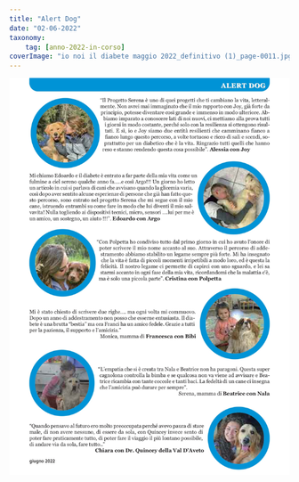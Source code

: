```yaml
---
title: "Alert Dog"
date: "02-06-2022"
taxonomy: 
    tag: [anno-2022-in-corso]
coverImage: "io noi il diabete maggio 2022_definitivo (1)_page-0011.jpg"
---
```


![Alert Dog 2022](images/io%20noi%20il%20diabete%20maggio%202022_definitivo%20(1)_page-0011.jpg)
